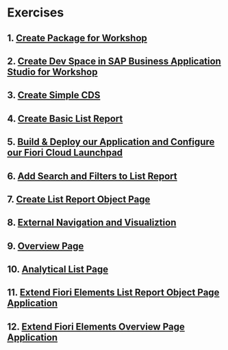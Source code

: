 # Exercises

## 1. [Create Package for Workshop](./Create%20Package%20for%20Workshop/README.md)

## 2. [Create Dev Space in SAP Business Application Studio for Workshop](./Create%20DevSpace%20in%20BAS/)

## 3. [Create Simple CDS](./Create%20Simple%20CDS/README.md)

## 4. [Create Basic List Report](./Create%20Basic%20List%20Report/README.md)

## 5. [Build & Deploy our Application and Configure our Fiori Cloud Launchpad](./Build%20Deploy%20Configure/README.md)

## 6. [Add Search and Filters to List Report](./Add%20Search%20and%20Filters/README.md)

## 7. [Create List Report Object Page](./Create%20List%20Object/README.md)

## 8. [External Navigation and Visualiztion](./External%20Navigation%20and%20Vizualisation/README.md)

## 9. [Overview Page](./Overview%20Page/README.md)

## 10. [Analytical List Page](./Analytical%20List%20Page/README.md)

## 11. [Extend Fiori Elements List Report Object Page Application](./Extend%20Fiori%20LROP/README.md)

## 12. [Extend Fiori Elements Overview Page Application](./Extend%20Fiori%20OVP/README.md)
